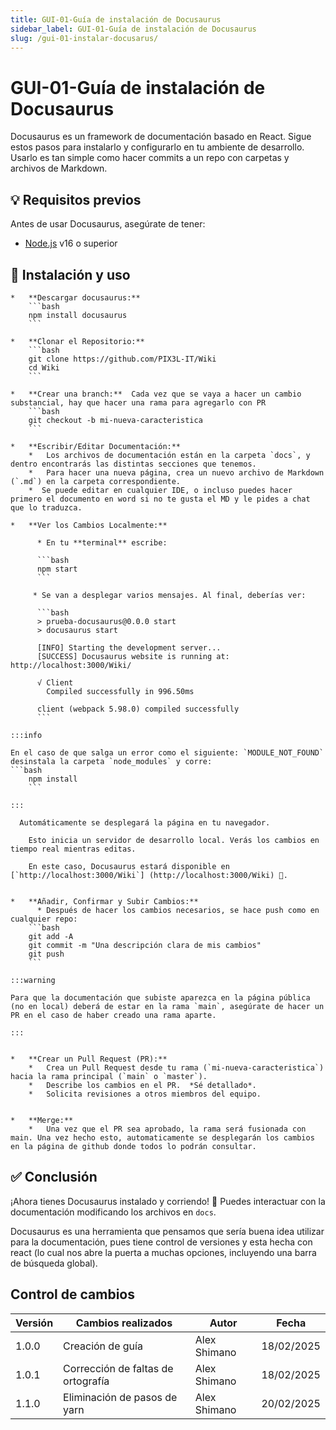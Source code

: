 ```yaml
---
title: GUI-01-Guía de instalación de Docusaurus
sidebar_label: GUI-01-Guía de instalación de Docusaurus
slug: /gui-01-instalar-docusarus/
---
```


# GUI-01-Guía de instalación de Docusaurus

Docusaurus es un framework de documentación basado en React. Sigue estos pasos para instalarlo y configurarlo en tu ambiente de desarrollo. Usarlo es tan simple como hacer commits a un repo con carpetas y archivos de Markdown.

## 💡 Requisitos previos
Antes de usar Docusaurus, asegúrate de tener:
- [Node.js](https://nodejs.org/) v16 o superior

## 🎯 Instalación y uso
    *   **Descargar docusaurus:**
        ```bash
        npm install docusaurus
        ```

    *   **Clonar el Repositorio:**
        ```bash
        git clone https://github.com/PIX3L-IT/Wiki
        cd Wiki
        ```

    *   **Crear una branch:**  Cada vez que se vaya a hacer un cambio substancial, hay que hacer una rama para agregarlo con PR
        ```bash
        git checkout -b mi-nueva-caracteristica
        ```

    *   **Escribir/Editar Documentación:**
        *   Los archivos de documentación están en la carpeta `docs`, y dentro encontrarás las distintas secciones que tenemos.
        *   Para hacer una nueva página, crea un nuevo archivo de Markdown (`.md`) en la carpeta correspondiente.
        *  Se puede editar en cualquier IDE, o incluso puedes hacer primero el documento en word si no te gusta el MD y le pides a chat que lo traduzca.

    *   **Ver los Cambios Localmente:**

          * En tu **terminal** escribe:

          ```bash
          npm start
          ```

         * Se van a desplegar varios mensajes. Al final, deberías ver:

          ```bash
          > prueba-docusaurus@0.0.0 start
          > docusaurus start

          [INFO] Starting the development server...
          [SUCCESS] Docusaurus website is running at: http://localhost:3000/Wiki/

          √ Client
            Compiled successfully in 996.50ms

          client (webpack 5.98.0) compiled successfully
          ```

    :::info

    En el caso de que salga un error como el siguiente: `MODULE_NOT_FOUND` desinstala la carpeta `node_modules` y corre:
    ```bash
        npm install
        ```

    :::

      Automáticamente se desplegará la página en tu navegador. 

        Esto inicia un servidor de desarrollo local. Verás los cambios en tiempo real mientras editas.

        En este caso, Docusaurus estará disponible en [`http://localhost:3000/Wiki`] (http://localhost:3000/Wiki) 🚀.
       

    *   **Añadir, Confirmar y Subir Cambios:**
          * Después de hacer los cambios necesarios, se hace push como en cualquier repo:
        ```bash
        git add -A
        git commit -m "Una descripción clara de mis cambios"
        git push
        ```

    :::warning

    Para que la documentación que subiste aparezca en la página pública (no en local) deberá de estar en la rama `main`, asegúrate de hacer un PR en el caso de haber creado una rama aparte.

    :::


    *   **Crear un Pull Request (PR):**
        *   Crea un Pull Request desde tu rama (`mi-nueva-caracteristica`) hacia la rama principal (`main` o `master`).
        *   Describe los cambios en el PR.  *Sé detallado*.
        *   Solicita revisiones a otros miembros del equipo.


    *   **Merge:**
        *   Una vez que el PR sea aprobado, la rama será fusionada con main. Una vez hecho esto, automaticamente se desplegarán los cambios en la página de github donde todos lo podrán consultar.

## ✅ Conclusión
¡Ahora tienes Docusaurus instalado y corriendo! 🎉 Puedes interactuar con la documentación modificando los archivos en `docs`.

Docusaurus es una herramienta que pensamos que sería buena idea utilizar para la documentación, pues tiene control de versiones y esta hecha con react (lo cual nos abre la puerta a muchas opciones, incluyendo una barra de búsqueda global). 

## Control de cambios

| Versión | Cambios realizados    | Autor          | Fecha      |
| ------- | --------------------- | -------------- | ---------- |
| 1.0.0   | Creación de guía | Alex Shimano | 18/02/2025 |
| 1.0.1   | Corrección de faltas de ortografía | Alex Shimano | 18/02/2025 |
| 1.1.0   | Eliminación de pasos de yarn| Alex Shimano | 20/02/2025 |


